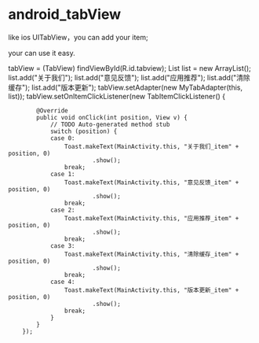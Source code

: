 android_tabView
===============

like ios UITabView，you can add your item;



your can use it easy.


tabView = (TabView) findViewById(R.id.tabview);
  	List<String> list = new ArrayList<String>();
		list.add("关于我们");
		list.add("意见反馈");
		list.add("应用推荐");
		list.add("清除缓存");
		list.add("版本更新");
		tabView.setAdapter(new MyTabAdapter(this, list));
		tabView.setOnItemClickListener(new TabItemClickListener() {

			@Override
			public void onClick(int position, View v) {
				// TODO Auto-generated method stub
				switch (position) {
				case 0:
					Toast.makeText(MainActivity.this, "关于我们_item" + position, 0)
							.show();
					break;
				case 1:
					Toast.makeText(MainActivity.this, "意见反馈_item" + position, 0)
							.show();
					break;
				case 2:
					Toast.makeText(MainActivity.this, "应用推荐_item" + position, 0)
							.show();
					break;
				case 3:
					Toast.makeText(MainActivity.this, "清除缓存_item" + position, 0)
							.show();
					break;
				case 4:
					Toast.makeText(MainActivity.this, "版本更新_item" + position, 0)
							.show();
					break;
				}
			}
		});
  
